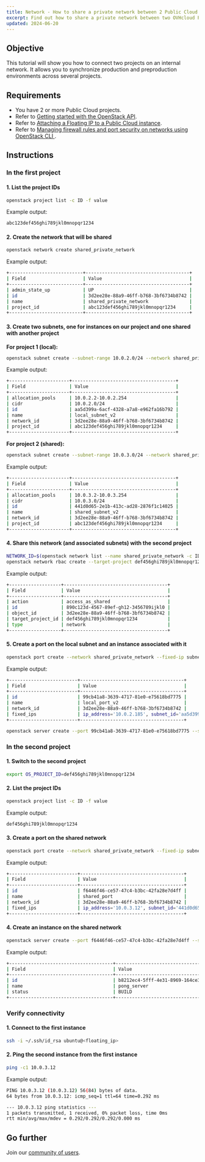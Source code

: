 ```yaml
---
title: Network - How to share a private network between 2 Public Cloud projects
excerpt: Find out how to share a private network between two OVHcloud Public Cloud projects
updated: 2024-06-20
---
```


## Objective

This tutorial will show you how to connect two projects on an internal network. It allows you to synchronize production and preproduction environments across several projects.

## Requirements

- You have 2 or more Public Cloud projects.
- Refer to [Getting started with the OpenStack API](/pages/public_cloud/compute/starting_with_nova).
- Refer to [Attaching a Floating IP to a Public Cloud instance](/pages/public_cloud/public_cloud_network_services/getting-started-03-attach-floating-ip-to-instance).
- Refer to [Managing firewall rules and port security on networks using OpenStack CLI ](/pages/public_cloud/compute/security_group_private_network).

## Instructions

### In the first project

#### 1. List the project IDs

```sh
openstack project list -c ID -f value
```

Example output:
```sh
abc123def456ghi789jkl0mnopqr1234
```

#### 2. Create the network that will be shared

```sh
openstack network create shared_private_network
```

Example output:

```sh
+---------------------------+--------------------------------------+
| Field                     | Value                                |
+---------------------------+--------------------------------------+
| admin_state_up            | UP                                   |
| id                        | 3d2ee28e-88a9-46ff-b768-3bf6734b8742 |
| name                      | shared_private_network               |
| project_id                | abc123def456ghi789jkl0mnopqr1234     |
+---------------------------+--------------------------------------+

```

#### 3. Create two subnets, one for instances on our project and one shared with another project

**For project 1 (local):**

```sh
openstack subnet create --subnet-range 10.0.2.0/24 --network shared_private_network --allocation-pool start=10.0.2.2,end=10.0.2.254 local_subnet_v2
```

Example output:

```sh
+----------------------+--------------------------------------+
| Field                | Value                                |
+----------------------+--------------------------------------+
| allocation_pools     | 10.0.2.2-10.0.2.254                  |
| cidr                 | 10.0.2.0/24                          |
| id                   | aa5d399a-6acf-4328-a7a8-e962fa16b792 |
| name                 | local_subnet_v2                      |
| network_id           | 3d2ee28e-88a9-46ff-b768-3bf6734b8742 |
| project_id           | abc123def456ghi789jkl0mnopqr1234     |
+----------------------+--------------------------------------+

```

**For project 2 (shared):**

```sh
openstack subnet create --subnet-range 10.0.3.0/24 --network shared_private_network --allocation-pool start=10.0.3.2,end=10.0.3.254 shared_subnet_v2
```

Example output:

```sh
+----------------------+--------------------------------------+
| Field                | Value                                |
+----------------------+--------------------------------------+
| allocation_pools     | 10.0.3.2-10.0.3.254                  |
| cidr                 | 10.0.3.0/24                          |
| id                   | 441d0d65-2e1b-413c-ad28-2876f1c14025 |
| name                 | shared_subnet_v2                     |
| network_id           | 3d2ee28e-88a9-46ff-b768-3bf6734b8742 |
| project_id           | abc123def456ghi789jkl0mnopqr1234     |
+----------------------+--------------------------------------+

```

#### 4. Share this network (and associated subnets) with the second project

```sh
NETWORK_ID=$(openstack network list --name shared_private_network -c ID -f value)
openstack network rbac create --target-project def456ghi789jkl0mnopqr1234 --action access_as_shared --type network ${NETWORK_ID}

```

Example output:

```sh
+-------------------+--------------------------------------+
| Field             | Value                                |
+-------------------+--------------------------------------+
| action            | access_as_shared                     |
| id                | 890c123d-4567-89ef-gh12-3456789ijkl0 |
| object_id         | 3d2ee28e-88a9-46ff-b768-3bf6734b8742 |
| target_project_id | def456ghi789jkl0mnopqr1234           |
| type              | network                              |
+-------------------+--------------------------------------+

```

####  5. Create a port on the local subnet and an instance associated with it

```sh
openstack port create --network shared_private_network --fixed-ip subnet=local_subnet_v2 local_port_v2
```

Example output:

```sh
+-------------------------+--------------------------------------+
| Field                   | Value                                |
+-------------------------+--------------------------------------+
| id                      | 99cb41a8-3639-4717-81e0-e75618bd7775 |
| name                    | local_port_v2                        |
| network_id              | 3d2ee28e-88a9-46ff-b768-3bf6734b8742 |
| fixed_ips               | ip_address='10.0.2.185', subnet_id='aa5d399a-6acf-4328-a7a8-e962fa16b792' |
+-------------------------+--------------------------------------+

```

```sh
openstack server create --port 99cb41a8-3639-4717-81e0-e75618bd7775 --security-group default --key-name my_key --flavor d2-2 --image "Ubuntu 22.04" local_instance
```

### In the second project

#### 1. Switch to the second project
   
```sh
export OS_PROJECT_ID=def456ghi789jkl0mnopqr1234
```

#### 2. List the project IDs

```sh
openstack project list -c ID -f value
```

Example output:

```sh
def456ghi789jkl0mnopqr1234
```

#### 3. Create a port on the shared network

```sh
openstack port create --network shared_private_network --fixed-ip subnet=shared_subnet_v2 shared_port
```

Example output:

```sh
+-------------------------+--------------------------------------+
| Field                   | Value                                |
+-------------------------+--------------------------------------+
| id                      | f6446f46-ce57-47c4-b3bc-42fa28e7d4ff |
| name                    | shared_port                          |
| network_id              | 3d2ee28e-88a9-46ff-b768-3bf6734b8742 |
| fixed_ips               | ip_address='10.0.3.12', subnet_id='441d0d65-2e1b-413c-ad28-2876f1c14025' |
+-------------------------+--------------------------------------+

```

#### 4. Create an instance on the shared network

```sh
openstack server create --port f6446f46-ce57-47c4-b3bc-42fa28e7d4ff --security-group default --key-name my_key --flavor d2-2 --image "Ubuntu 22.04" pong_server

```
Example output:

```sh
+--------------------------------------+-----------------------------------------------------+
| Field                                | Value                                               |
+--------------------------------------+-----------------------------------------------------+
| id                                   | b8212ec4-5fff-4e31-8969-164ce33e7380                |
| name                                 | pong_server                                         |
| status                               | BUILD                                               |
+--------------------------------------+-----------------------------------------------------+

```

### Verify connectivity

####  1. Connect to the first instance

```sh
ssh -i ~/.ssh/id_rsa ubuntu@<floating_ip>

```

#### 2. Ping the second instance from the first instance

```sh
ping -c1 10.0.3.12

```

Example output:

```sh
PING 10.0.3.12 (10.0.3.12) 56(84) bytes of data.
64 bytes from 10.0.3.12: icmp_seq=1 ttl=64 time=0.292 ms

--- 10.0.3.12 ping statistics ---
1 packets transmitted, 1 received, 0% packet loss, time 0ms
rtt min/avg/max/mdev = 0.292/0.292/0.292/0.000 ms

```
 
## Go further
 
Join our [community of users](/links/community).

